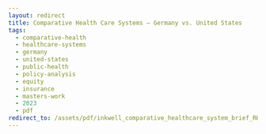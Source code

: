 ```yaml
---
layout: redirect
title: Comparative Health Care Systems — Germany vs. United States
tags:
  - comparative-health
  - healthcare-systems
  - germany
  - united-states
  - public-health
  - policy-analysis
  - equity
  - insurance
  - masters-work
  - 2023
  - pdf
redirect_to: /assets/pdf/inkwell_comparative_healthcare_system_brief_RK.pdf
---
```

